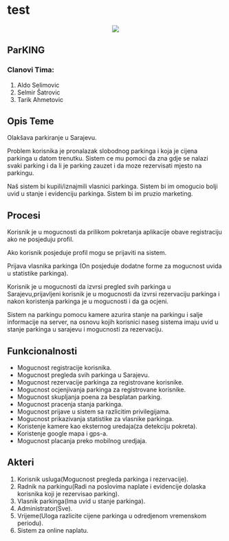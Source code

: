 # test

<p align="center">
  <img src ="https://github.com/ooad-2016-2017/IntelCoreDuo/blob/master/logo.png"/>
</p>

## ParKING

### Clanovi Tima:
1. Aldo Selimovic
2. Selmir Šatrovic
3. Tarik Ahmetovic

## Opis Teme

Olakšava parkiranje u Sarajevu.

Problem korisnika je pronalazak slobodnog parkinga i koja je cijena parkinga u datom trenutku. Sistem ce mu pomoci da zna gdje se nalazi svaki parking i da li je parking zauzet i da moze rezervisati mjesto na parkingu.

Naš sistem bi kupili/iznajmili vlasnici parkinga. Sistem bi im omogucio bolji uvid u stanje i evidenciju parkinga. Sistem bi im pruzio marketing.

## Procesi

Korisnik je u mogucnosti da prilikom pokretanja aplikacije obave registraciju ako ne posjeduju profil.

Ako korisnik posjeduje profil mogu se prijaviti na sistem.

Prijava vlasnika parkinga (On posjeduje dodatne forme za mogucnost uvida u statistike parkinga).

Korisnik je u mogucnosti da izvrsi pregled svih parkinga u Sarajevu,prijavljeni korisnik je u mogucnosti da izvrsi rezervaciju parkinga i nakon koristenja parkinga je u mogucnosti i da ga ocjeni.

Sistem na parkingu pomocu kamere azurira stanje na parkingu i salje informacije na server, na osnovu kojih korisnici naseg sistema imaju uvid u stanje parkinga u sarajevu i mogucnosti za rezervaciju.

## Funkcionalnosti

- Mogucnost registracije korisnika.
- Mogucnost pregleda svih parkinga u Sarajevu.
- Mogucnost rezervacije parkinga za registrovane korisnike.
- Mogucnost ocjenjivanja parkinga za registrovane korisnike.
- Mogucnost skupljanja poena za besplatan parking.
- Mogucnost pracenja stanja parkinga.
- Mogucnost prijave u sistem sa razlicitim privilegijama.
- Mogucnost prikazivanja statistike za vlasnike parkinga.
- Koristenje kamere kao eksternog uredaja(za detekciju pokreta).
- Koristenje google mapa i gps-a.
- Mogucnost placanja preko mobilnog uredjaja.

## Akteri

1. Korisnik usluga(Mogucnost pregleda parkinga i rezervacije).
2. Radnik na parkingu(Radi na poslovima naplate i evidencije dolaska korisnika koji je rezervisao parking).
3. Vlasnik parkinga(Ima uvid u stanje parkinga).
4. Administrator(Sve).
5. Vrijeme(Uloga razlicite cijene parkinga u odredjenom vremenskom periodu).
6. Sistem za online naplatu.

